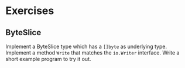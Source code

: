 # Exercises

## ByteSlice

Implement a ByteSlice type which has a `[]byte` as underlying type. Implement a
method `Write` that matches the `io.Writer` interface. Write a short example
program to try it out.